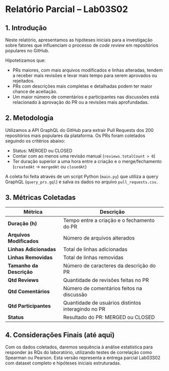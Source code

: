 # Relatório Parcial – Lab03S02

## 1. Introdução

Neste relatório, apresentamos as hipóteses iniciais para a investigação sobre fatores que influenciam o processo de *code review* em repositórios populares no GitHub.

Hipotetizamos que:

- PRs maiores, com mais arquivos modificados e linhas alteradas, tendem a receber mais revisões e levar mais tempo para serem aprovados ou rejeitados.
- PRs com descrições mais completas e detalhadas podem ter maior chance de aceitação.
- Um maior número de comentários e participantes nas discussões está relacionado à aprovação do PR ou a revisões mais aprofundadas.

## 2. Metodologia

Utilizamos a API GraphQL do GitHub para extrair Pull Requests dos 200 repositórios mais populares da plataforma. Os PRs foram coletados seguindo os critérios abaixo:

- Status: MERGED ou CLOSED
- Contar com ao menos uma revisão manual (`reviews.totalCount > 0`)
- Ter duração superior a uma hora entre a criação e o merge/fechamento (`createdAt` → `mergedAt` ou `closedAt`)

A coleta foi feita através de um script Python (`main.py`) que utiliza a query GraphQL (`query_prs.gql`) e salva os dados no arquivo `pull_requests.csv`.

## 3. Métricas Coletadas

| Métrica                | Descrição |
|------------------------|-----------|
| **Duração (h)**        | Tempo entre a criação e o fechamento do PR |
| **Arquivos Modificados** | Número de arquivos alterados |
| **Linhas Adicionadas** | Total de linhas adicionadas |
| **Linhas Removidas**   | Total de linhas removidas |
| **Tamanho da Descrição** | Número de caracteres da descrição do PR |
| **Qtd Reviews**        | Quantidade de revisões feitas no PR |
| **Qtd Comentários**    | Número de comentários feitos na discussão |
| **Qtd Participantes**  | Quantidade de usuários distintos interagindo no PR |
| **Status**             | Resultado do PR: MERGED ou CLOSED |

## 4. Considerações Finais (até aqui)

Com os dados coletados, daremos sequência à análise estatística para responder às RQs do laboratório, utilizando testes de correlação como Spearman ou Pearson. Esta versão representa a entrega parcial Lab03S02 com dataset completo e hipóteses iniciais estruturadas.
